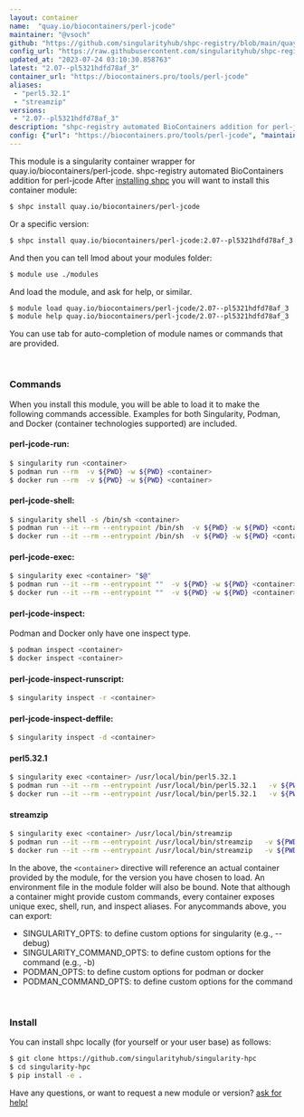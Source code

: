 ```yaml
---
layout: container
name:  "quay.io/biocontainers/perl-jcode"
maintainer: "@vsoch"
github: "https://github.com/singularityhub/shpc-registry/blob/main/quay.io/biocontainers/perl-jcode/container.yaml"
config_url: "https://raw.githubusercontent.com/singularityhub/shpc-registry/main/quay.io/biocontainers/perl-jcode/container.yaml"
updated_at: "2023-07-24 03:10:30.858763"
latest: "2.07--pl5321hdfd78af_3"
container_url: "https://biocontainers.pro/tools/perl-jcode"
aliases:
 - "perl5.32.1"
 - "streamzip"
versions:
 - "2.07--pl5321hdfd78af_3"
description: "shpc-registry automated BioContainers addition for perl-jcode"
config: {"url": "https://biocontainers.pro/tools/perl-jcode", "maintainer": "@vsoch", "description": "shpc-registry automated BioContainers addition for perl-jcode", "latest": {"2.07--pl5321hdfd78af_3": "sha256:060983e90c37926a285b6f459a0ba547d241c87575e3feeff1730dbf95c1bc06"}, "tags": {"2.07--pl5321hdfd78af_3": "sha256:060983e90c37926a285b6f459a0ba547d241c87575e3feeff1730dbf95c1bc06"}, "docker": "quay.io/biocontainers/perl-jcode", "aliases": {"perl5.32.1": "/usr/local/bin/perl5.32.1", "streamzip": "/usr/local/bin/streamzip"}}
---
```


This module is a singularity container wrapper for quay.io/biocontainers/perl-jcode.
shpc-registry automated BioContainers addition for perl-jcode
After [installing shpc](#install) you will want to install this container module:


```bash
$ shpc install quay.io/biocontainers/perl-jcode
```

Or a specific version:

```bash
$ shpc install quay.io/biocontainers/perl-jcode:2.07--pl5321hdfd78af_3
```

And then you can tell lmod about your modules folder:

```bash
$ module use ./modules
```

And load the module, and ask for help, or similar.

```bash
$ module load quay.io/biocontainers/perl-jcode/2.07--pl5321hdfd78af_3
$ module help quay.io/biocontainers/perl-jcode/2.07--pl5321hdfd78af_3
```

You can use tab for auto-completion of module names or commands that are provided.

<br>

### Commands

When you install this module, you will be able to load it to make the following commands accessible.
Examples for both Singularity, Podman, and Docker (container technologies supported) are included.

#### perl-jcode-run:

```bash
$ singularity run <container>
$ podman run --rm  -v ${PWD} -w ${PWD} <container>
$ docker run --rm  -v ${PWD} -w ${PWD} <container>
```

#### perl-jcode-shell:

```bash
$ singularity shell -s /bin/sh <container>
$ podman run --it --rm --entrypoint /bin/sh  -v ${PWD} -w ${PWD} <container>
$ docker run --it --rm --entrypoint /bin/sh  -v ${PWD} -w ${PWD} <container>
```

#### perl-jcode-exec:

```bash
$ singularity exec <container> "$@"
$ podman run --it --rm --entrypoint ""  -v ${PWD} -w ${PWD} <container> "$@"
$ docker run --it --rm --entrypoint ""  -v ${PWD} -w ${PWD} <container> "$@"
```

#### perl-jcode-inspect:

Podman and Docker only have one inspect type.

```bash
$ podman inspect <container>
$ docker inspect <container>
```

#### perl-jcode-inspect-runscript:

```bash
$ singularity inspect -r <container>
```

#### perl-jcode-inspect-deffile:

```bash
$ singularity inspect -d <container>
```


#### perl5.32.1

```bash
$ singularity exec <container> /usr/local/bin/perl5.32.1
$ podman run --it --rm --entrypoint /usr/local/bin/perl5.32.1   -v ${PWD} -w ${PWD} <container> -c " $@"
$ docker run --it --rm --entrypoint /usr/local/bin/perl5.32.1   -v ${PWD} -w ${PWD} <container> -c " $@"
```


#### streamzip

```bash
$ singularity exec <container> /usr/local/bin/streamzip
$ podman run --it --rm --entrypoint /usr/local/bin/streamzip   -v ${PWD} -w ${PWD} <container> -c " $@"
$ docker run --it --rm --entrypoint /usr/local/bin/streamzip   -v ${PWD} -w ${PWD} <container> -c " $@"
```



In the above, the `<container>` directive will reference an actual container provided
by the module, for the version you have chosen to load. An environment file in the
module folder will also be bound. Note that although a container
might provide custom commands, every container exposes unique exec, shell, run, and
inspect aliases. For anycommands above, you can export:

 - SINGULARITY_OPTS: to define custom options for singularity (e.g., --debug)
 - SINGULARITY_COMMAND_OPTS: to define custom options for the command (e.g., -b)
 - PODMAN_OPTS: to define custom options for podman or docker
 - PODMAN_COMMAND_OPTS: to define custom options for the command

<br>

### Install

You can install shpc locally (for yourself or your user base) as follows:

```bash
$ git clone https://github.com/singularityhub/singularity-hpc
$ cd singularity-hpc
$ pip install -e .
```

Have any questions, or want to request a new module or version? [ask for help!](https://github.com/singularityhub/singularity-hpc/issues)
